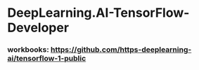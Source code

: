 # DeepLearning.AI-TensorFlow-Developer

### workbooks: https://github.com/https-deeplearning-ai/tensorflow-1-public
